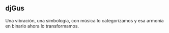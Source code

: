 

## djGus
Una vibración, una simbología, con música lo categorizamos y esa armonía en binario ahora lo transformamos.
